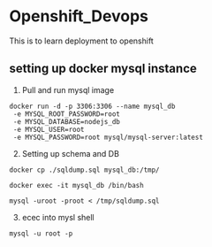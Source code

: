 # Openshift_Devops
This is to learn deployment to openshift

## setting up docker mysql instance

1. Pull and run mysql image 
```
docker run -d -p 3306:3306 --name mysql_db
 -e MYSQL_ROOT_PASSWORD=root 
 -e MYSQL_DATABASE=nodejs_db 
 -e MYSQL_USER=root
 -e MYSQL_PASSWORD=root mysql/mysql-server:latest
```

2. Setting up schema and DB
```
docker cp ./sqldump.sql mysql_db:/tmp/
```
```
docker exec -it mysql_db /bin/bash
```
```
mysql -uroot -proot < /tmp/sqldump.sql
```

3. ecec into mysl shell
```commandline
mysql -u root -p 
```